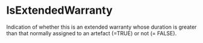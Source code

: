 IsExtendedWarranty
==================

Indication of whether this is an extended warranty whose duration is greater than that normally assigned to an artefact (=TRUE) or not (= FALSE).
